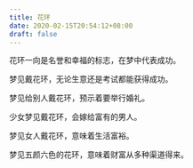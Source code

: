```yaml
---
title: 花环
date: 2020-02-15T20:54:12+08:00
draft: false
---
```


花环一向是名誉和幸福的标志，在梦中代表成功。


梦见戴花环，无论生意还是考试都能获得成功。


梦见给别人戴花环，预示着要举行婚礼。


少女梦见戴花环，会嫁给富有的男人。


梦见女人戴花环，意味着生活富裕。


梦见五颜六色的花环，意味着财富从多种渠道得来。
